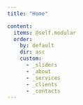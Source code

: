 ```yaml
---
title: "Home"

content:
  items: @self.modular
  order:
    by: default
    dir: asc
    custom:
      - _sliders
      - _about
      - _services
      - _clients
      - _contacts
---
```

